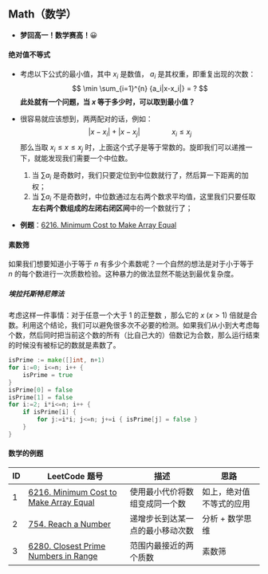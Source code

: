 ## Math（数学）

- **梦回高一！数学赛高！**😀



#### 绝对值不等式

- 考虑以下公式的最小值，其中 $x_i$ 是数值， $a_i$ 是其权重，即重复出现的次数：
  $$
  \min \sum_{i=1}^{n} {a_i|x-x_i|} = ?
  $$
  **此处就有一个问题，当 $x$ 等于多少时，可以取到最小值？**

- 很容易就应该想到，两两配对的话，例如：
  $$
  |x-x_i|+|x-x_j| \qquad\qquad x_i \leq x_j
  $$
  那么当取 $x_i \leq x \leq x_j$ 时，上面这个式子是等于常数的。旋即我们可以递推一下，就能发现我们需要一个中位数。

  1. 当 $\sum a_i$ 是奇数时，我们只要定位到中位数就行了，然后算一下距离的加权；
  2. 当 $\sum a_i$ 不是奇数时，中位数通过左右两个数求平均值，这里我们只要任取**左右两个数组成的左闭右闭区间**中的一个数就行了；

- **例题**：[6216. Minimum Cost to Make Array Equal](https://leetcode.cn/problems/minimum-cost-to-make-array-equal/)



#### 素数筛

如果我们想要知道小于等于 $n$ 有多少个素数呢？一个自然的想法是对于小于等于 $n$ 的每个数进行一次质数检验。这种暴力的做法显然不能达到最优复杂度。

##### 埃拉托斯特尼筛法

考虑这样一件事情：对于任意一个大于 $1$ 的正整数 ，那么它的 $x$ $(x>1)$ 倍就是合数。利用这个结论，我们可以避免很多次不必要的检测。如果我们从小到大考虑每个数，然后同时把当前这个数的所有（比自己大的）倍数记为合数，那么运行结束的时候没有被标记的数就是素数了。

```go
isPrime := make([]int, n+1)
for i:=0; i<=n; i++ {
    isPrime = true
}
isPrime[0] = false
isPrime[1] = false
for i:=2; i*i<=n; i++ {
    if isPrime[i] {
        for j:=i*i; j<=n; j+=i { isPrime[j] = false }
    }
}
```



#### 数学的例题

| ID   | LeetCode 题号                                                | 描述                             | 思路                     |
| ---- | ------------------------------------------------------------ | -------------------------------- | ------------------------ |
| 1    | [6216. Minimum Cost to Make Array Equal](https://leetcode.cn/problems/minimum-cost-to-make-array-equal/) | 使用最小代价将数组变成同一个数   | 如上，绝对值不等式的应用 |
| 2    | [754. Reach a Number](https://leetcode.cn/problems/reach-a-number/) | 递增步长到达某一点的最小移动次数 | 分析 + 数学思维          |
| 3    | [6280. Closest Prime Numbers in Range](https://leetcode.cn/problems/closest-prime-numbers-in-range/) | 范围内最接近的两个质数           | 素数筛                   |

